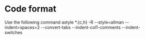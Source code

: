 
# Code format
Use the following command
astyle *.{c,h} -R --style=allman --indent=spaces=2 --convert-tabs --indent-col1-comments --indent-switches
